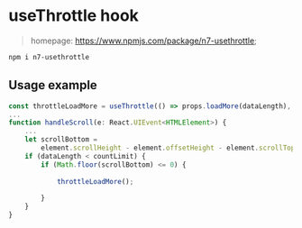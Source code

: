 # useThrottle hook
> homepage: https://www.npmjs.com/package/n7-usethrottle;
```bash
npm i n7-usethrottle
```
## Usage example
```js
const throttleLoadMore = useThrottle(() => props.loadMore(dataLength), 500);
...
function handleScroll(e: React.UIEvent<HTMLElement>) {
    ...
    let scrollBottom =
        element.scrollHeight - element.offsetHeight - element.scrollTop;
    if (dataLength < countLimit) {
        if (Math.floor(scrollBottom) <= 0) {
            
            throttleLoadMore();
            
        }
    }
}
```
